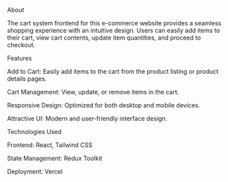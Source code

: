 About

The cart system frontend for this e-commerce website provides a seamless shopping experience with an intuitive design. Users can easily add items to their cart, view cart contents, update item quantities, and proceed to checkout.

Features

Add to Cart: Easily add items to the cart from the product listing or product details pages.

Cart Management: View, update, or remove items in the cart.

Responsive Design: Optimized for both desktop and mobile devices.

Attractive UI: Modern and user-friendly interface design.

Technologies Used

Frontend: React, Tailwind CSS

State Management: Redux Toolkit

Deployment: Vercel
